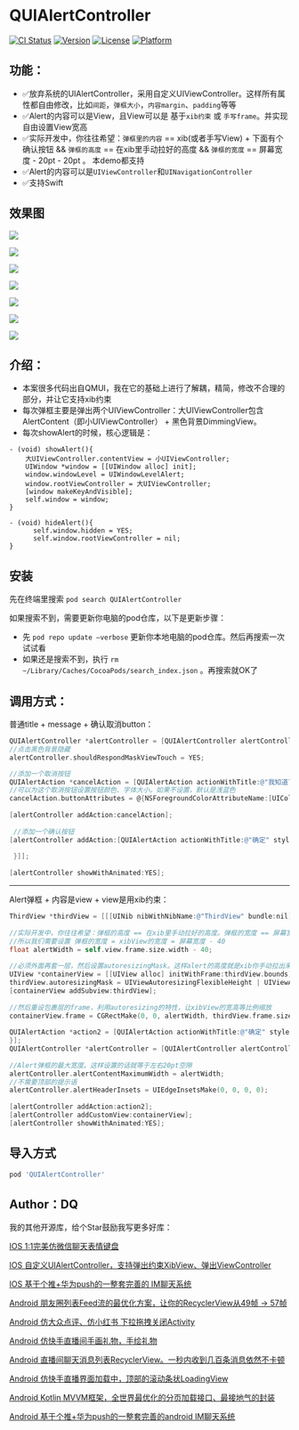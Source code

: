 # QUIAlertController

[![CI Status](https://img.shields.io/travis/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/QUIAlertController.svg?style=flat)](https://travis-ci.org/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/QUIAlertController)
[![Version](https://img.shields.io/cocoapods/v/QUIAlertController.svg?style=flat)](https://cocoapods.org/pods/QUIAlertController)
[![License](https://img.shields.io/cocoapods/l/QUIAlertController.svg?style=flat)](https://cocoapods.org/pods/QUIAlertController)
[![Platform](https://img.shields.io/cocoapods/p/QUIAlertController.svg?style=flat)](https://cocoapods.org/pods/QUIAlertController)


## 功能：
- ✅放弃系统的UIAlertController，采用自定义UIViewController。这样所有属性都自由修改，比如`间距`，`弹框大小`，`内容margin`、`padding`等等
- ✅Alert的内容可以是View，且View可以是 基于`xib约束` 或 `手写frame`。并实现自由设置View宽高
- ✅实际开发中，你往往希望：`弹框里的内容` == xib(或者手写View) + 下面有个确认按钮 &&  `弹框的高度` == 在xib里手动拉好的高度 && `弹框的宽度` == 屏幕宽度 - 20pt - 20pt 。 本demo都支持
- ✅Alert的内容可以是`UIViewController`和`UINavigationController`
- ✅支持Swift

## 效果图

![](https://upload-images.jianshu.io/upload_images/26002059-8b07744861b41938.png?imageMogr2/auto-orient/strip%7CimageView2/2/w/1240)

![](https://upload-images.jianshu.io/upload_images/26002059-1943eb53087fff4a.png?imageMogr2/auto-orient/strip%7CimageView2/2/w/1240)

![](https://upload-images.jianshu.io/upload_images/26002059-836d5b1d84bab6e5.png?imageMogr2/auto-orient/strip%7CimageView2/2/w/1240)

![](https://upload-images.jianshu.io/upload_images/26002059-af8d6de6adf3f29b.png?imageMogr2/auto-orient/strip%7CimageView2/2/w/1240)

![](https://upload-images.jianshu.io/upload_images/26002059-dd36b42bab3f15b9.png?imageMogr2/auto-orient/strip%7CimageView2/2/w/1240)

![](https://upload-images.jianshu.io/upload_images/26002059-b8f1238e4509f743.png?imageMogr2/auto-orient/strip%7CimageView2/2/w/1240)


![](https://upload-images.jianshu.io/upload_images/26002059-61f6c1a4c99d051e.gif?imageMogr2/auto-orient/strip)


## 介绍：
- 本案很多代码出自QMUI，我在它的基础上进行了解耦，精简，修改不合理的部分，并让它支持xib约束
-  每次弹框主要是弹出两个UIViewController：大UIViewController包含AlertContent（即小UIViewController） + 黑色背景DimmingView。
- 每次showAlert的时候，核心逻辑是：
```
- (void) showAlert(){
    大UIViewController.contentView = 小UIViewController;
    UIWindow *window = [[UIWindow alloc] init];
    window.windowLevel = UIWindowLevelAlert;
    window.rootViewController = 大UIViewController;
    [window makeKeyAndVisible];
    self.window = window;
}

- (void) hideAlert(){
      self.window.hidden = YES;
      self.window.rootViewController = nil;
}

```


## 安装

先在终端里搜索 `pod search QUIAlertController ` 

如果搜索不到，需要更新你电脑的pod仓库，以下是更新步骤：
- 先 `pod repo update —verbose`  更新你本地电脑的pod仓库。然后再搜索一次试试看
- 如果还是搜索不到，执行 `rm ~/Library/Caches/CocoaPods/search_index.json` 。再搜索就OK了

## 调用方式：

普通title + message + 确认取消button：
```Objective-C
QUIAlertController *alertController = [QUIAlertController alertControllerWithTitle:@"Alert标题" message:@"不用系统的，就可以非常灵活的定制弹框的所有UI属性，避免和效果图不一致" preferredStyle:QUIAlertControllerStyleAlert];
//点击黑色背景隐藏
alertController.shouldRespondMaskViewTouch = YES;

//添加一个取消按钮
QUIAlertAction *cancelAction = [QUIAlertAction actionWithTitle:@"我知道了" style:QUIAlertActionStyleCancel handler:nil];
//可以为这个取消按钮设置按钮颜色、字体大小。如果不设置，默认是浅蓝色
cancelAction.buttonAttributes = @{NSForegroundColorAttributeName:[UIColor blackColor], NSFontAttributeName:[UIFont systemFontOfSize:17],NSKernAttributeName:@(0)};
            
[alertController addAction:cancelAction];
            
 //添加一个确认按钮
[alertController addAction:[QUIAlertAction actionWithTitle:@"确定" style:QUIAlertActionStyleDestructive handler:^(QUIAlertController *alertController, QUIAlertAction *action) {
                
 }]];
            
[alertController showWithAnimated:YES];
```
---

Alert弹框 + 内容是view + view是用xib约束：
```Objective-C
ThirdView *thirdView = [[[UINib nibWithNibName:@"ThirdView" bundle:nil] instantiateWithOwner:nil options:nil] objectAtIndex:0];
            
//实际开发中，你往往希望：弹框的高度 == 在xib里手动拉好的高度。弹框的宽度 == 屏幕宽度 - 20 - 20
//所以我们需要设置 弹框的宽度 = xibView的宽度 = 屏幕宽度 - 40
float alertWidth = self.view.frame.size.width - 40;
            
//必须外面再套一层，然后设置autoresizingMask。这样alert的高度就是xib你手动拉出来的高度
UIView *containerView = [[UIView alloc] initWithFrame:thirdView.bounds];
thirdView.autoresizingMask = UIViewAutoresizingFlexibleHeight | UIViewAutoresizingFlexibleWidth;
[containerView addSubview:thirdView];
            
//然后重设包裹层的frame，利用autoresizing的特性，让xibView的宽高等比例缩放
containerView.frame = CGRectMake(0, 0, alertWidth, thirdView.frame.size.height);
            
QUIAlertAction *action2 = [QUIAlertAction actionWithTitle:@"确定" style:QUIAlertActionStyleDestructive handler:^(QUIAlertController *alertController, QUIAlertAction *action) {
}];
QUIAlertController *alertController = [QUIAlertController alertControllerWithTitle:nil message:nil preferredStyle:QUIAlertControllerStyleAlert];
            
//Alert弹框的最大宽度。这样设置的话就等于左右20pt空隙
alertController.alertContentMaximumWidth = alertWidth;
//不需要顶部的提示语
alertController.alertHeaderInsets = UIEdgeInsetsMake(0, 0, 0, 0);
            
[alertController addAction:action2];
[alertController addCustomView:containerView];
[alertController showWithAnimated:YES];
```

## 导入方式
```ruby
pod 'QUIAlertController'
```


## Author：DQ  
我的其他开源库，给个Star鼓励我写更多好库：

[IOS 1:1完美仿微信聊天表情键盘](https://github.com/QDong415/QKeyboardEmotionView)

[IOS 自定义UIAlertController，支持弹出约束XibView、弹出ViewController](https://github.com/QDong415/QUIAlertController)

[IOS 基于个推+华为push的一整套完善的 IM聊天系统](https://github.com/QDong415/iTopicOCChat)

[Android 朋友圈列表Feed流的最优化方案，让你的RecyclerView从49帧 -> 57帧](https://github.com/QDong415/QFeed)

[Android 仿大众点评、仿小红书 下拉拖拽关闭Activity](https://github.com/QDong415/QDragClose)

[Android 仿快手直播间手画礼物，手绘礼物](https://github.com/QDong415/QDrawGift)

[Android 直播间聊天消息列表RecyclerView。一秒内收到几百条消息依然不卡顿](https://github.com/QDong415/QLiveMessageHelper)

[Android 仿快手直播界面加载中，顶部的滚动条状LoadingView](https://github.com/QDong415/QStripeView)

[Android Kotlin MVVM框架，全世界最优化的分页加载接口、最接地气的封装](https://github.com/QDong415/QKotlin)

[Android 基于个推+华为push的一整套完善的android IM聊天系统](https://github.com/QDong415/iTopicChat)
